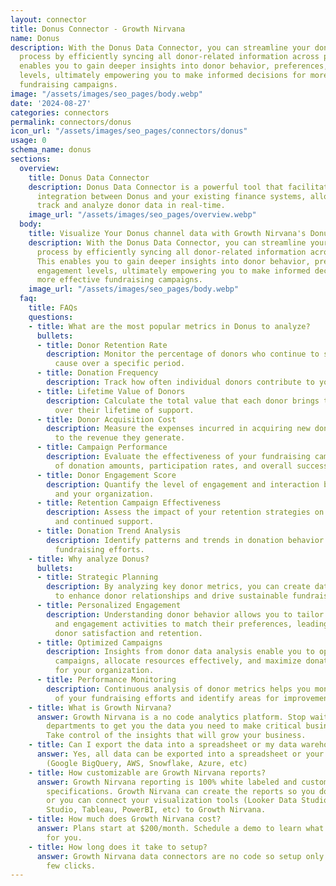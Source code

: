 ```yaml
---
layout: connector
title: Donus Connector - Growth Nirvana
name: Donus
description: With the Donus Data Connector, you can streamline your donor development
  process by efficiently syncing all donor-related information across platforms. This
  enables you to gain deeper insights into donor behavior, preferences, and engagement
  levels, ultimately empowering you to make informed decisions for more effective
  fundraising campaigns.
image: "/assets/images/seo_pages/body.webp"
date: '2024-08-27'
categories: connectors
permalink: connectors/donus
icon_url: "/assets/images/seo_pages/connectors/donus"
usage: 0
schema_name: donus
sections:
  overview:
    title: Donus Data Connector
    description: Donus Data Connector is a powerful tool that facilitates seamless
      integration between Donus and your existing finance systems, allowing you to
      track and analyze donor data in real-time.
    image_url: "/assets/images/seo_pages/overview.webp"
  body:
    title: Visualize Your Donus channel data with Growth Nirvana's Donus Connector
    description: With the Donus Data Connector, you can streamline your donor development
      process by efficiently syncing all donor-related information across platforms.
      This enables you to gain deeper insights into donor behavior, preferences, and
      engagement levels, ultimately empowering you to make informed decisions for
      more effective fundraising campaigns.
    image_url: "/assets/images/seo_pages/body.webp"
  faq:
    title: FAQs
    questions:
    - title: What are the most popular metrics in Donus to analyze?
      bullets:
      - title: Donor Retention Rate
        description: Monitor the percentage of donors who continue to support your
          cause over a specific period.
      - title: Donation Frequency
        description: Track how often individual donors contribute to your organization.
      - title: Lifetime Value of Donors
        description: Calculate the total value that each donor brings to your organization
          over their lifetime of support.
      - title: Donor Acquisition Cost
        description: Measure the expenses incurred in acquiring new donors compared
          to the revenue they generate.
      - title: Campaign Performance
        description: Evaluate the effectiveness of your fundraising campaigns in terms
          of donation amounts, participation rates, and overall success.
      - title: Donor Engagement Score
        description: Quantify the level of engagement and interaction between donors
          and your organization.
      - title: Retention Campaign Effectiveness
        description: Assess the impact of your retention strategies on donor loyalty
          and continued support.
      - title: Donation Trend Analysis
        description: Identify patterns and trends in donation behavior to optimize
          fundraising efforts.
    - title: Why analyze Donus?
      bullets:
      - title: Strategic Planning
        description: By analyzing key donor metrics, you can create data-driven strategies
          to enhance donor relationships and drive sustainable fundraising growth.
      - title: Personalized Engagement
        description: Understanding donor behavior allows you to tailor communication
          and engagement activities to match their preferences, leading to higher
          donor satisfaction and retention.
      - title: Optimized Campaigns
        description: Insights from donor data analysis enable you to optimize fundraising
          campaigns, allocate resources effectively, and maximize donation outcomes
          for your organization.
      - title: Performance Monitoring
        description: Continuous analysis of donor metrics helps you monitor the performance
          of your fundraising efforts and identify areas for improvement or expansion.
    - title: What is Growth Nirvana?
      answer: Growth Nirvana is a no code analytics platform. Stop waiting for other
        departments to get you the data you need to make critical business decisions.
        Take control of the insights that will grow your business.
    - title: Can I export the data into a spreadsheet or my data warehouse?
      answer: Yes, all data can be exported into a spreadsheet or your data warehouse
        (Google BigQuery, AWS, Snowflake, Azure, etc)
    - title: How customizable are Growth Nirvana reports?
      answer: Growth Nirvana reporting is 100% white labeled and customized to your
        specifications. Growth Nirvana can create the reports so you don’t have to
        or you can connect your visualization tools (Looker Data Studio/Google Data
        Studio, Tableau, PowerBI, etc) to Growth Nirvana.
    - title: How much does Growth Nirvana cost?
      answer: Plans start at $200/month. Schedule a demo to learn what plan is best
        for you.
    - title: How long does it take to setup?
      answer: Growth Nirvana data connectors are no code so setup only requires a
        few clicks.
---
```

